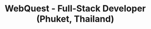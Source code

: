 ---
title: WebQuest - Full-Stack Developer (Phuket, Thailand)
link: https://webquest.io/
description: Build, Launch and Grow digital products both in-house and with partnering startups.
---